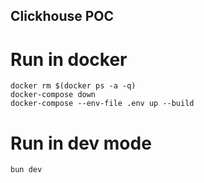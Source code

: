 ## Clickhouse POC

# Run in docker

```
docker rm $(docker ps -a -q)
docker-compose down
docker-compose --env-file .env up --build
```

# Run in dev mode

```
bun dev

```
